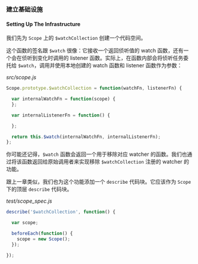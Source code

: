 ### 建立基础设施

#### Setting Up The Infrastructure

我们先为 `Scope` 上的 `$watchCollection` 创建一个代码空间。

这个函数的签名跟 `$watch` 很像：它接收一个返回侦听值的 watch 函数，还有一个会在侦听到变化时调用的 listener 函数。实际上，在函数内部会将侦听任务委托给 `$watch`，调用并使用本地创建的 watch 函数和 listener 函数作为参数：

_src/scope.js_

```js
Scope.prototype.$watchCollection = function(watchFn, listenerFn) {

  var internalWatchFn = function(scope) {
  };

  var internalListenerFn = function() {

  };

  return this.$watch(internalWatchFn, internalListenerFn);
};
```

你可能还记得，`$watch` 函数会返回一个用于移除对应 watcher 的函数。我们也通过将该函数返回给原始调用者来实现移除 `$watchCollection` 注册的 watcher 的功能。

跟上一章类似，我们也为这个功能添加一个 `describe` 代码块。它应该作为 `Scope` 下的顶层 `describe` 代码块。

_test/scope\_spec.js_

```js
describe('$watchCollection', function() {

  var scope;

  beforeEach(function() {
    scope = new Scope();
  });

});
```



